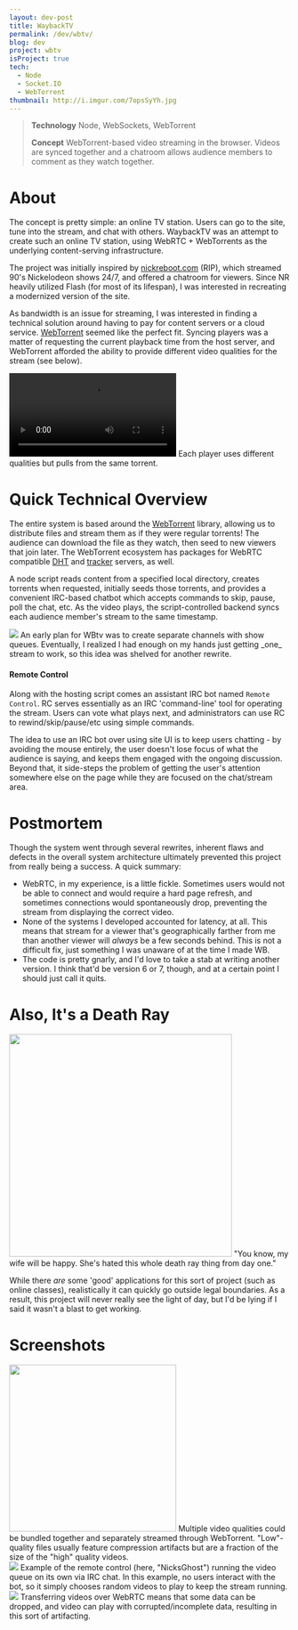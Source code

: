 ```yaml
---
layout: dev-post
title: WaybackTV
permalink: /dev/wbtv/
blog: dev
project: wbtv
isProject: true
tech:
  - Node
  - Socket.IO
  - WebTorrent
thumbnail: http://i.imgur.com/7opsSyYh.jpg
---
```


>**Technology** Node, WebSockets, WebTorrent
>
>**Concept**  WebTorrent-based video streaming in the browser. Videos are synced together and a chatroom allows audience members to comment as they watch together.


# About

The concept is pretty simple: an online TV station. Users can go to the site, tune into the stream, and chat with others. WaybackTV was an attempt to create such an online TV station, using WebRTC + WebTorrents as the underlying content-serving infrastructure.

The project was initially inspired by [nickreboot.com](https://web.archive.org/web/20150303023202/http://www.nickreboot.com) (RIP), which streamed 90's Nickelodeon shows 24/7, and offered a chatroom for viewers. Since NR heavily utilized Flash (for most of its lifespan), I was interested in recreating a modernized version of the site.

As bandwidth is an issue for streaming, I was interested in finding a technical solution around having to pay for content servers or a cloud service. [WebTorrent](https://webtorrent.io/) seemed like the perfect fit. Syncing players was a matter of requesting the current playback time from the host server, and WebTorrent afforded the ability to provide different video qualities for the stream (see below).


<video class="slow" src="https://i.imgur.com/cTfbhM6.mp4" loop controls></video>
<label>Each player uses different qualities but pulls from the same torrent.</label>


# Quick Technical Overview

The entire system is based around the [WebTorrent](https://webtorrent.io/) library, allowing us to distribute files and stream them as if they were regular torrents! The audience can download the file as they watch, then seed to new viewers that join later. The WebTorrent ecosystem has packages for WebRTC compatible [DHT](https://github.com/webtorrent/bittorrent-dht) and [tracker](https://github.com/webtorrent/bittorrent-tracker) servers, as well.

A node script reads content from a specified local directory, creates torrents when requested, initially seeds those torrents, and provides a convenient IRC-based chatbot which accepts commands to skip, pause, poll the chat, etc. As the video plays, the script-controlled backend syncs each audience member's stream to the same timestamp.

<img src="http://i.imgur.com/goLSZoEh.jpg" />
<label>An early plan for WBtv was to create separate channels with show queues. Eventually, I realized I had enough on my hands just getting _one_ stream to work, so this idea was shelved for another rewrite.</label>


#### Remote Control

Along with the hosting script comes an assistant IRC bot named `Remote Control`. RC serves essentially as an IRC 'command-line' tool for operating the stream. Users can vote what plays next, and administrators can use RC to rewind/skip/pause/etc using simple commands.

The idea to use an IRC bot over using site UI is to keep users chatting - by avoiding the mouse entirely, the user doesn't lose focus of what the audience is saying, and keeps them engaged with the ongoing discussion. Beyond that, it side-steps the problem of getting the user's attention somewhere else on the page while they are focused on the chat/stream area.

# Postmortem

Though the system went through several rewrites, inherent flaws and defects in the overall system architecture ultimately prevented this project from really being a success. A quick summary:

- WebRTC, in my experience, is a little fickle. Sometimes users would not be able to connect and would require a hard page refresh, and sometimes connections would spontaneously drop, preventing the stream from displaying the correct video.
- None of the systems I developed accounted for latency, at all. This means that stream for a viewer that's geographically farther from me than another viewer will _always_ be a few seconds behind. This is not a difficult fix, just something I was unaware of at the time I made WB.
- The code is pretty gnarly, and I'd love to take a stab at writing another version. I think that'd be version 6 or 7, though, and at a certain point I should just call it quits.

# Also, It's a Death Ray

<img src="https://i.imgur.com/F7evlz0h.jpg" height="400" />
<label>"You know, my wife will be happy. She's hated this whole death ray thing from day one."</label>

While there _are_ some 'good' applications for this sort of project (such as online classes), realistically it can quickly go outside legal boundaries. As a result, this project will never really see the light of day, but I'd be lying if I said it wasn't a blast to get working.


# Screenshots

<div class="screenshots">
  <div>
    <img src="http://i.imgur.com/REqKn0ah.jpg" height="300" style="max-width: 400px" />
    <label>Multiple video qualities could be bundled together and separately streamed through WebTorrent. "Low"-quality files usually feature compression artifacts but are a fraction of the size of the "high" quality videos.</label>
  </div>

  <div>
    <img src="http://i.imgur.com/FJhShMvh.jpg" style="max-width: 400px"  />
    <label>Example of the remote control (here, "NicksGhost") running the video queue on its own via IRC chat. In this example, no users interact with the bot, so it simply chooses random videos to play to keep the stream running.</label>
  </div>

  <div>
    <img src="http://i.imgur.com/kUQkHvWh.jpg" style="max-width: 400px"  />
    <label>Transferring videos over WebRTC means that some data can be dropped, and video can play with corrupted/incomplete data, resulting in this sort of artifacting.</label>
  </div>
</div>
